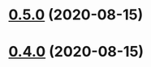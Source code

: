 # [0.5.0](https://github.com/dropecho/github_actions_test/compare/0.4.0...0.5.0) (2020-08-15)

# [0.4.0](https://github.com/dropecho/github_actions_test/compare/0.3.0...0.4.0) (2020-08-15)
